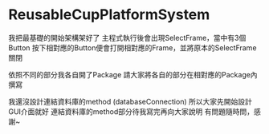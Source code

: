 # ReusableCupPlatformSystem
我把最基礎的開始架構架好了
主程式執行後會出現SelectFrame，當中有3個Button
按下相對應的Button便會打開相對應的Frame，並將原本的SelectFrame關閉

依照不同的部分我各自開了Package
請大家將各自的部分在相對應的Package內撰寫

我還沒設計連結資料庫的method (databaseConnection)
所以大家先開始設計GUI介面就好
連結資料庫的method部分待我寫完再向大家說明
有問題隨時問，感謝~

